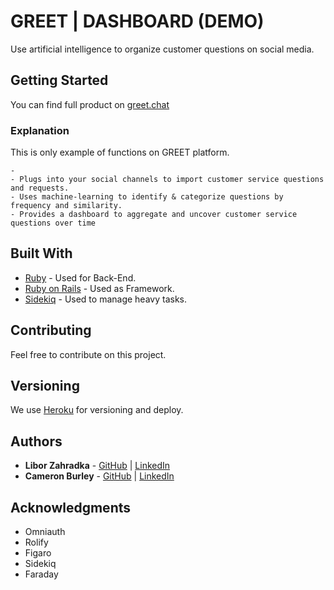 # GREET | DASHBOARD (DEMO)

Use artificial intelligence to organize customer questions on social media.

## Getting Started

You can find full product on [greet.chat](https://www.greet.chat/)

### Explanation

This is only example of functions on GREET platform.

```
-
- Plugs into your social channels to import customer service questions and requests.
- Uses machine-learning to identify & categorize questions by frequency and similarity.
- Provides a dashboard to aggregate and uncover customer service questions over time
```

## Built With

* [Ruby](https://www.ruby-lang.org/en/) - Used for Back-End.
* [Ruby on Rails](https://maven.apache.org/) - Used as Framework.
* [Sidekiq](https://rometools.github.io/rome/) - Used to manage heavy tasks.

## Contributing

Feel free to contribute on this project.

## Versioning

We use [Heroku](https://heroku.com/) for versioning and deploy.

## Authors

* **Libor Zahradka** - [GitHub](https://github.com/liborzahradka) | [LinkedIn](https://www.linkedin.com/in/libor-zahradka-20818186/)
* **Cameron Burley** - [GitHub](https://github.com/) | [LinkedIn](https://www.linkedin.com/in/cam-burley-8b9b587/)

## Acknowledgments

* Omniauth
* Rolify
* Figaro
* Sidekiq
* Faraday
